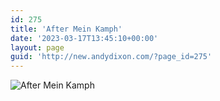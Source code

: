 ```yaml
---
id: 275
title: 'After Mein Kamph'
date: '2023-03-17T13:45:10+00:00'
layout: page
guid: 'http://new.andydixon.com/?page_id=275'
---
```


![After Mein Kamph](https://i0.wp.com/assets.g8x2.ldn.idrivee2-23.com/posters/After%20Mein%20Kamph%2001.jpg?w=1200&ssl=1 "After Mein Kamph")